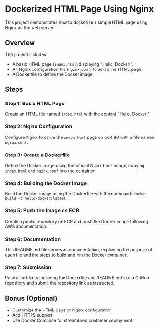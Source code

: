 
# Dockerized HTML Page Using Nginx

This project demonstrates how to dockerize a simple HTML page using Nginx as the web server. 

## Overview

The project includes:
- A basic HTML page (`index.html`) displaying "Hello, Docker!".
- An Nginx configuration file (`nginx.conf`) to serve the HTML page.
- A Dockerfile to define the Docker image.

## Steps

### Step 1: Basic HTML Page
Create an HTML file named `index.html` with the content "Hello, Docker!".

### Step 2: Nginx Configuration
Configure Nginx to serve the `index.html` page on port 80 with a file named `nginx.conf`.

### Step 3: Create a Dockerfile
Define the Docker image using the official Nginx base image, copying `index.html` and `nginx.conf` into the container.

### Step 4: Building the Docker Image
Build the Docker image using the Dockerfile with the command: `docker build -t hello-docker:latest .`

### Step 5: Push the Image on ECR
Create a public repository on ECR and push the Docker image following AWS documentation.

### Step 6: Documentation
This README.md file serves as documentation, explaining the purpose of each file and the steps to build and run the Docker container.

### Step 7: Submission
Push all artifacts including the Dockerfile and README.md into a GitHub repository and submit the repository link as instructed.

## Bonus (Optional)
- Customize the HTML page or Nginx configuration.
- Add HTTPS support.
- Use Docker Compose for streamlined container deployment.

